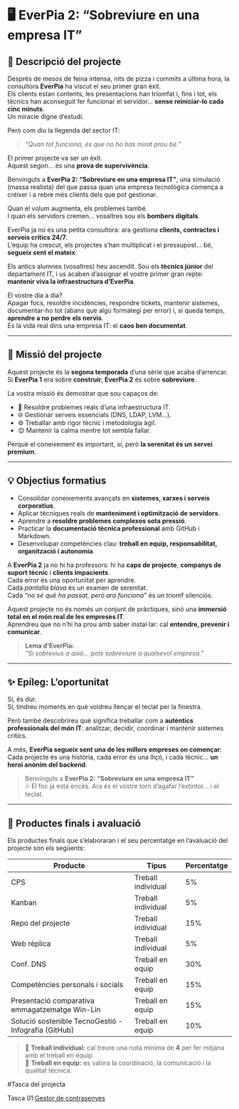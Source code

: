 # 🖥️ EverPia 2: “Sobreviure en una empresa IT”

## 🧩 Descripció del projecte

Després de mesos de feina intensa, nits de pizza i commits a última hora, la consultora **EverPia** ha viscut el seu primer gran èxit.  
Els clients estan contents, les presentacions han triomfat i, fins i tot, els tècnics han aconseguit fer funcionar el servidor… **sense reiniciar-lo cada cinc minuts**.  
Un miracle digne d’estudi.

Però com diu la llegenda del sector IT:  
> *“Quan tot funciona, és que no ho has mirat prou bé.”*

El primer projecte va ser un èxit.  
Aquest segon… és una **prova de supervivència**.

Benvinguts a **EverPia 2: “Sobreviure en una empresa IT”**, una simulació (massa realista) del que passa quan una empresa tecnològica comença a créixer i a rebre més clients dels que pot gestionar.

Quan el volum augmenta, els problemes també.  
I quan els servidors cremen… vosaltres sou els **bombers digitals**.

EverPia ja no és una petita consultora: ara gestiona **clients, contractes i serveis crítics 24/7**.  
L’equip ha crescut, els projectes s’han multiplicat i el pressupost… bé, **segueix sent el mateix**.

Els antics alumnes (vosaltres) heu ascendit. Sou els **tècnics júnior** del departament IT, i us acaben d’assignar el vostre primer gran repte: **mantenir viva la infraestructura d’EverPia**.

El vostre dia a dia?  
Apagar focs, resoldre incidències, respondre tickets, mantenir sistemes, documentar-ho tot (abans que algú formategi per error) i, si queda temps, **aprendre a no perdre els nervis**.  
És la vida real dins una empresa IT: el **caos ben documentat**.

---

## 🎯 Missió del projecte

Aquest projecte és la **segona temporada** d’una sèrie que acaba d’arrencar.  
Si **EverPia 1** era sobre **construir**, **EverPia 2** és sobre **sobreviure**.

La vostra missió és demostrar que sou capaços de:

- 🔧 Resoldre problemes reals d’una infraestructura IT.  
- 🌐 Gestionar serveis essencials (DNS, LDAP, LVM…).  
- ⚙️ Treballar amb rigor tècnic i metodologia àgil.  
- 😌 Mantenir la calma mentre tot sembla fallar.

Perquè el coneixement és important, sí, però **la serenitat és un servei premium**.

---

## 💡 Objectius formatius

- Consolidar coneixements avançats en **sistemes, xarxes i serveis corporatius**.  
- Aplicar tècniques reals de **manteniment i optimització de servidors**.  
- Aprendre a **resoldre problemes complexos sota pressió**.  
- Practicar la **documentació tècnica professional** amb GitHub i Markdown.  
- Desenvolupar competències clau: **treball en equip, responsabilitat, organització i autonomia**.

A **EverPia 2** ja no hi ha professors: hi ha **caps de projecte**, **companys de suport tècnic** i **clients impacients**.  
Cada error és una oportunitat per aprendre.  
Cada *pantalla blava* és un examen de serenitat.  
Cada *“no sé què ha passat, però ara funciona”* és un triomf silenciós.

Aquest projecte no és només un conjunt de pràctiques, sinó una **immersió total en el món real de les empreses IT**.  
Aprendreu que no n’hi ha prou amb saber instal·lar: cal **entendre, prevenir i comunicar**.

> **Lema d’EverPia:**  
> *“Si sobrevius a això... pots sobreviure a qualsevol empresa.”*

---

## ✨ Epíleg: L’oportunitat

Sí, és dur.  
Sí, tindreu moments en què voldreu llençar el teclat per la finestra.  

Però també descobrireu què significa treballar com a **autèntics professionals del món IT**: analitzar, decidir, coordinar i mantenir sistemes crítics.

A més, **EverPia segueix sent una de les millors empreses on començar**:  
Cada projecte és una història, cada error és una lliçó, i cada tècnic… **un heroi anònim del backend**.

> Benvinguts a **EverPia 2: “Sobreviure en una empresa IT”**  
> 🔥 El foc ja està encès. Ara és el vostre torn d’agafar l’extintor… i el teclat.

---

## 🧾 Productes finals i avaluació

Els productes finals que s’elaboraran i el seu percentatge en l’avaluació del projecte són els següents:

| **Producte** | **Tipus** | **Percentatge** |
|---------------|------------|-----------------|
| CPS | Treball individual | 5% |
| Kanban | Treball individual | 5% |
| Repo del projecte | Treball individual | 15% |
| Web rèplica | Treball individual | 5% |
| Conf. DNS | Treball en equip | 30% |
| Competències personals i socials | Treball en equip | 15% |
| Presentació comparativa emmagatzematge Win-Lin | Treball en equip | 15% |
| Solució sostenible TecnoGestió - Infografia (GitHub) | Treball en equip | 10% |

> 🔸 **Treball individual:** cal treure una nota mínima de **4** per fer mitjana amb el treball en equip.  
> 🔸 **Treball en equip:** es valora la coordinació, la comunicació i la qualitat tècnica.



#Tasca del projecta

Tasca 01:[Gestor de contrasenyes](tasca01/readme.md)
